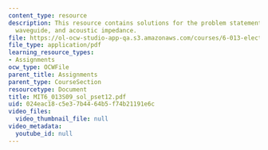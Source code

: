 ```yaml
---
content_type: resource
description: This resource contains solutions for the problem statements related to
  waveguide, and acoustic impedance.
file: https://ol-ocw-studio-app-qa.s3.amazonaws.com/courses/6-013-electromagnetics-and-applications-spring-2009/024eac18c5e37b4464b5f74b21191e6c_MIT6_013S09_sol_pset12.pdf
file_type: application/pdf
learning_resource_types:
- Assignments
ocw_type: OCWFile
parent_title: Assignments
parent_type: CourseSection
resourcetype: Document
title: MIT6_013S09_sol_pset12.pdf
uid: 024eac18-c5e3-7b44-64b5-f74b21191e6c
video_files:
  video_thumbnail_file: null
video_metadata:
  youtube_id: null
---
```

